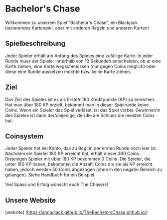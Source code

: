 # Bachelor's Chase
Willkommen zu unserem Spiel "Bachelor's Chase", ein Blackjack basierendes Kartenpiel, 
aber mit anderen Regeln und anderen Karten!

## Spielbeschreibung
Jeder Spieler erhält am Anfang des Spieles eine zufällige Karte. In jeder Runde muss der Spieler innerhalb von 
10 Sekunden entscheiden, ob er eine Karte ziehen, eine Karte wegschmeissen (nur gegen Coins möglich) 
oder diese eine Runde aussetzen möchte bzw. keine Karte ziehen.

## Ziel
Das Ziel des Spieles ist es als Erste/r 180 Kreditpunkte (KP) zu erreichen. 
Hat man über 180 KP erzielt, bekommt man in dieser Spielrunde keine Coins. 
Wenn ein Spieler das Spiel verlässt, ist das Spiel vorbei.
Gewinner/in des Spieles ist dann der/diejenige, der/die am Schluss die meisten Coins hat.

## Coinsystem
Jeder Spieler hat ein Konto, das zu Beginn der ersten Runde noch leer ist. Nachdem ein Spieler 180 KP erreicht hat, erhält dieser 360 Coins. Diejenigen Spieler mit über 180 KP bekommen 0 Coins. Die Spieler, die unter 180 KP haben, bekommen die Anzahl Coins die sie als KP erreicht haben, jedoch werden 50 Coins abgezogen (ohne in den negativ-Bereich zu gelangen). Siehe Handbuch für ein Beispiel.


Viel Spass und Erfolg wünscht euch The Chasers!

## Unsere Website

[website] (https://annadiack.github.io/TheBachelorsChase.github.io/)
